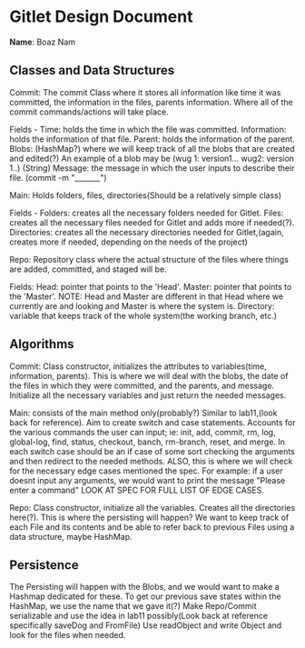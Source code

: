 # Gitlet Design Document

**Name**: Boaz Nam

## Classes and Data Structures
Commit: The commit Class where it stores all information like time it was committed, the information in the files, parents information. Where all of the commit commands/actions will take place. 

Fields - Time: holds the time in which the file was committed. Information: holds the information of that file. Parent: holds the information of the parent. Blobs: (HashMap?) where we will keep track of all the blobs that are created and edited(?) An example of a blob may be (wug 1: version1... wug2: version 1..) (String) Message: the message in which the user inputs to describe their file. (commit -m "_______")

Main: Holds folders, files, directories(Should be a relatively simple class)

Fields - Folders: creates all the necessary folders needed for Gitlet. Files: creates all the necessary files needed for Gitlet and adds more if needed(?). Directories: creates all the necessary directories needed for Gitlet,(again, creates more if needed, depending on the needs of the project) 


Repo: Repository class where the actual structure of the files where things are added, committed, and staged will be. 

Fields: Head: pointer that points to the 'Head'. Master: pointer that points to the 'Master'. NOTE: Head and Master are different in that Head where we currently are and looking and Master is where the system is. Directory: variable that keeps track of the whole system(the working branch, etc.)


## Algorithms
Commit: Class constructor, initializes the attributes to variables(time, information, parents). This is where we will deal with the blobs, the date of the files in which they were committed, and the parents, and message. Initialize all the necessary variables and just return the needed messages. 

Main: consists of the main method only(probably?) Similar to lab11,(look back for reference). Aim to create switch and case statements. Accounts for the various commands the user can input; ie: init, add, commit, rm, log, global-log, find, status, checkout, banch, rm-branch, reset, and merge. In each switch case should be an if case of some sort checking the arguments and then redirect to the needed methods. ALSO, this is where we will check for the necessary edge cases mentioned the spec. For example: if a user doesnt input any arguments, we would want to print the message "Please enter a command" LOOK AT SPEC FOR FULL LIST OF EDGE CASES.  

Repo: Class constructor, initialize all the variables. Creates all the directories here(?). This is where the persisting will happen? We want to keep track of each File and its contents and be able to refer back to previous Files using a data structure, maybe HashMap.



## Persistence
The Persisting will happen with the Blobs, and we would want to make a Hashmap dedicated for these. To get our previous save states within the HashMap, we use the name that we gave it(?) Make Repo/Commit serializable and use the idea in lab11 possibly(Look back at reference specifically saveDog and FromFile) Use readObject and write Object and look for the files when needed.  
